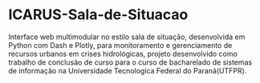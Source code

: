 # ICARUS-Sala-de-Situacao
Interface web multimodular no estilo sala de situação, desenvolvida em Python com Dash e Plotly, para monitoramento e gerenciamento de recursos urbanos em crises hidrológicas, projeto desenvolvido como trabalho de conclusão de curso para o curso de bacharelado de sistemas de informação na Universidade Tecnologica Federal do Paraná(UTFPR).
